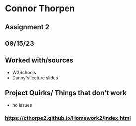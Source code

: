 # Connor Thorpen
## Assignment 2
## 09/15/23
## Worked with/sources 
* W3Schools
* Danny's lecture slides
## Project Quirks/ Things that don't work
* no issues
### https://cthorpe2.github.io/Homework2/index.html
